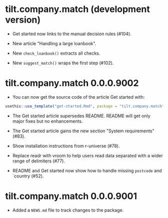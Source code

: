 # tilt.company.match (development version)

* Get started now links to the manual decision rules (#104).

* New article "Handling a large loanbook".

* New `check_loanbook()` extracts all checks.

* New `suggest_match()` wraps the first step (#102).

# tilt.company.match 0.0.0.9002

* You can now get the source code of the article Get started with:

```r
usethis::use_template("get-started.Rmd", package = "tilt.company.match")
```

* The Get started article supersedes README. README will get only major fixes
but no enhancements.

* The Get started article gains the new section "System requirements" (#83).

* Show installation instructions from r-universe (#78).

* Replace readr with vroom to help users read data separated with a wider range
of delimiters (#77).

* README and Get started now show how to handle missing `postcode` and `country
(#52).

# tilt.company.match 0.0.0.9001

* Added a `NEWS.md` file to track changes to the package.
